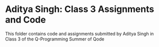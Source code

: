 # Aditya Singh: Class 3 Assignments and Code
This folder contains code and assignments submitted by Aditya Singh in Class 3 of the Q-Programming Summer of Qode